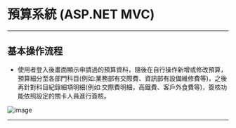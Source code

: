 # 預算系統 (ASP.NET MVC)

---

## 基本操作流程
  * 使用者登入後畫面顯示申請過的預算資料，隨後在自行操作新增或修改預算，預算細分至各部門科目(例如:業務部有交際費、資訊部有設備維修費等)，之後再針對科目紀錄細項明細(例如:交際費明細，高鐵費、客戶外食費等)，簽核功能依照設定的關卡人員進行簽核。

![image](https://github.com/joycloud/Budget_System/Budget_System/pics/01.PNG)

---
